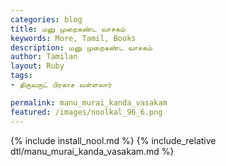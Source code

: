 ```yaml
---  
categories: blog  
title: மனு முறைகண்ட வாசகம்
keywords: More, Tamil, Books  
description: மனு முறைகண்ட வாசகம்
author: Tamilan  
layout: Ruby  
tags:     
- திருவருட் பிரகாச வள்ளலார்

permalink: manu_murai_kanda_vasakam  
featured: /images/noolkal_96_6.png  
---  
```

{% include install_nool.md %} 
{% include_relative dtl/manu_murai_kanda_vasakam.md %} 
